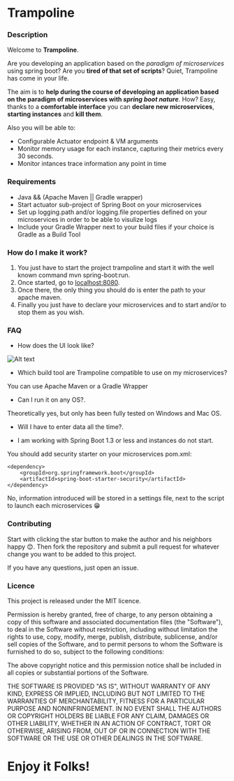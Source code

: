 # Trampoline

### Description

Welcome to **Trampoline**.

Are you developing an application based on the _paradigm of microservices_ using spring boot? Are you **tired of that set of scripts**? Quiet, Trampoline has come in your life.

The aim is to **help during the course of developing an application based on the paradigm of microservices with _spring boot nature_**. How? Easy, thanks to a **comfortable interface** you can **declare new microservices**, **starting instances** and **kill them**.

Also you will be able to:
* Configurable Actuator endpoint & VM arguments
* Monitor memory usage for each instance, capturing their metrics every 30 seconds.
* Monitor intances trace information any point in time

### Requirements

* Java && (Apache Maven || Gradle wrapper)
* Start actuator sub-project of Spring Boot on your microservices
* Set up logging.path and/or logging.file properties defined on your microservices in order to be able to visulize logs
* Include your Gradle Wrapper next to your build files if your choice is Gradle as a Build Tool

### How do I make it work?

1. You just have to start the project trampoline and start it with the well known command mvn spring-boot:run. 
2. Once started, go to [localhost:8080](http://localhost:8080). 
3. Once there, the only thing you should do is enter the path to your apache maven. 
4. Finally you just have to declare your microservices and to start and/or to stop them as you wish.

### FAQ

* How does the UI look like?

![Alt text](https://github.com/ErnestOrt/Trampoline/blob/master/TrampolineUI_2.png)

* Which build tool are Trampoline compatible to use on my microservices?
	
You can use Apache Maven or a Gradle Wrapper

* Can I run it on any OS?.

Theoretically yes, but only has been fully tested on Windows and Mac OS.

* Will I have to enter data all the time?.

* I am working with Spring Boot 1.3 or less and instances do not start.

You should add security starter on your microservices pom.xml:

```
<dependency>
	<groupId>org.springframework.boot</groupId>
	<artifactId>spring-boot-starter-security</artifactId>
</dependency>

```

No, information introduced will be stored in a settings file, next to the script to launch each microservices :grin:

### Contributing
Start with clicking the star button to make the author and his neighbors happy :blush:. Then fork the repository and submit a pull request for whatever change you want to be added to this project.

If you have any questions, just open an issue.

### Licence

This project is released under the MIT licence.

Permission is hereby granted, free of charge, to any person obtaining a copy
of this software and associated documentation files (the "Software"), to deal
in the Software without restriction, including without limitation the rights
to use, copy, modify, merge, publish, distribute, sublicense, and/or sell
copies of the Software, and to permit persons to whom the Software is
furnished to do so, subject to the following conditions:

The above copyright notice and this permission notice shall be included in
all copies or substantial portions of the Software.

THE SOFTWARE IS PROVIDED "AS IS", WITHOUT WARRANTY OF ANY KIND, EXPRESS OR
IMPLIED, INCLUDING BUT NOT LIMITED TO THE WARRANTIES OF MERCHANTABILITY,
FITNESS FOR A PARTICULAR PURPOSE AND NONINFRINGEMENT. IN NO EVENT SHALL THE
AUTHORS OR COPYRIGHT HOLDERS BE LIABLE FOR ANY CLAIM, DAMAGES OR OTHER
LIABILITY, WHETHER IN AN ACTION OF CONTRACT, TORT OR OTHERWISE, ARISING FROM,
OUT OF OR IN CONNECTION WITH THE SOFTWARE OR THE USE OR OTHER DEALINGS IN
THE SOFTWARE.

# Enjoy it Folks!
